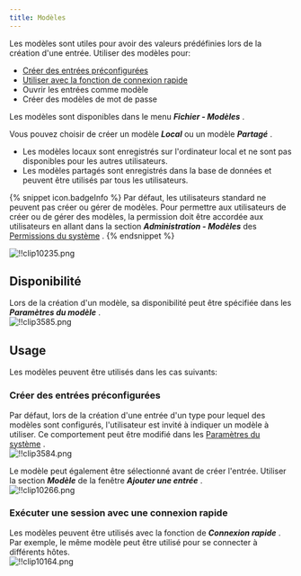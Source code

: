 ```yaml
---
title: Modèles
---
```

Les modèles sont utiles pour avoir des valeurs prédéfinies lors de la création d'une entrée. Utiliser des modèles pour:  

* [Créer des entrées préconfigurées](#créer-des-entrées-préconfigurées) 
* [Utiliser avec la fonction de connexion rapide](#exécuter-une-session-avec-une-connexion-rapide) 
* Ouvrir les entrées comme modèle 
* Créer des modèles de mot de passe 

Les modèles sont disponibles dans le menu ***Fichier - Modèles*** .  

Vous pouvez choisir de créer un modèle ***Local*** ou un modèle ***Partagé*** .  

* Les modèles locaux sont enregistrés sur l'ordinateur local et ne sont pas disponibles pour les autres utilisateurs. 
* Les modèles partagés sont enregistrés dans la base de données et peuvent être utilisés par tous les utilisateurs. 

{% snippet icon.badgeInfo %} 
Par défaut, les utilisateurs standard ne peuvent pas créer ou gérer de modèles. Pour permettre aux utilisateurs de créer ou de gérer des modèles, la permission doit être accordée aux utilisateurs en allant dans la section ***Administration - Modèles*** des [Permissions du système](/fr/rdm/windows/commands/administration/settings/system-permissions/) . 
{% endsnippet %}
 
![!!clip10235.png](/img/fr/rdm/windows/clip10235.png) 

## Disponibilité 

Lors de la création d'un modèle, sa disponibilité peut être spécifiée dans les ***Paramètres du modèle*** .  
![!!clip3585.png](/img/fr/rdm/windows/clip3585.png) 

## Usage 

Les modèles peuvent être utilisés dans les cas suivants: 

### Créer des entrées préconfigurées 

Par défaut, lors de la création d'une entrée d'un type pour lequel des modèles sont configurés, l'utilisateur est invité à indiquer un modèle à utiliser. Ce comportement peut être modifié dans les [Paramètres du système](/fr/rdm/windows/commands/administration/settings/system-settings/general/) .  
![!!clip3584.png](/img/fr/rdm/windows/clip3584.png) 

Le modèle peut également être sélectionné avant de créer l'entrée. Utiliser la section ***Modèle*** de la fenêtre ***Ajouter une entrée*** .  
![!!clip10266.png](/img/fr/rdm/windows/clip10266.png) 

### Exécuter une session avec une connexion rapide 

Les modèles peuvent être utilisés avec la fonction de ***Connexion rapide*** . Par exemple, le même modèle peut être utilisé pour se connecter à différents hôtes.  
![!!clip10164.png](/img/fr/rdm/windows/clip10164.png) 


